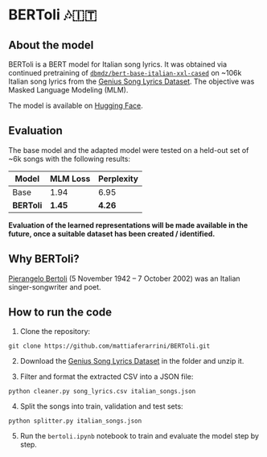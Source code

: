 # BERToli 🎶🇮🇹

## About the model

BERToli is a BERT model for Italian song lyrics. It was obtained via continued pretraining of [`dbmdz/bert-base-italian-xxl-cased`](https://huggingface.co/dbmdz/bert-base-italian-xxl-cased) on ~106k Italian song lyrics from the [Genius Song Lyrics Dataset](https://www.kaggle.com/datasets/carlosgdcj/genius-song-lyrics-with-language-information).
The objective was Masked Language Modeling (MLM). 

The model is available on [Hugging Face](https://huggingface.co/mattiaferrarini/BERToli).

## Evaluation

The base model and the adapted model were tested on a held-out set of ~6k songs with the following results:

| Model | MLM Loss | Perplexity |
|----------|----------|----------|
| Base    | 1.94    | 6.95    |
| **BERToli**    | **1.45**    | **4.26**    |

**Evaluation of the learned representations will be made available in the future, once a suitable dataset has been created / identified.**

## Why BERToli?

[Pierangelo Bertoli](https://en.wikipedia.org/wiki/Pierangelo_Bertoli) (5 November 1942 – 7 October 2002) was an Italian singer-songwriter and poet.

## How to run the code

1. Clone the repository:
```
git clone https://github.com/mattiaferarrini/BERToli.git
```

2. Download the [Genius Song Lyrics Dataset](https://www.kaggle.com/datasets/carlosgdcj/genius-song-lyrics-with-language-information) in the folder and unzip it.

3. Filter and format the extracted CSV into a JSON file:
```
python cleaner.py song_lyrics.csv italian_songs.json
```

4. Split the songs into train, validation and test sets:
```
python splitter.py italian_songs.json
```

5. Run the `bertoli.ipynb` notebook to train and evaluate the model step by step.
